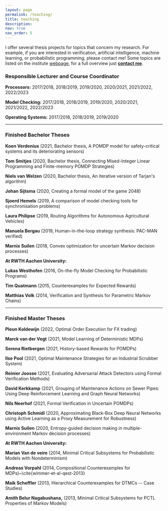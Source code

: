 ```yaml
---
layout: page
permalink: /teaching/
title: teaching
description: 
nav: true
nav_order: 5
---
```


I offer several thesis projects for topics that concern my research. For example, if you are interested in verification, artificial intelligence, machine learning, or probabilistic programming, please contact me! Some topics are listed on the institute <a href="http://www.sws.cs.ru.nl/Teaching/VerifiedMachineLearning" target="_blank"/>webpage</a>, for a full overview just <a href="mailto:n.jansen@science.ru.nl"><b>contact me</b></a>.



### Responsible Lecturer and Course Coordinator

**Processors:** 2017/2018, 2018/2019, 2019/2020, 2020/2021, 2021/2022, 2022/2023

**Model Checking:** 2017/2018, 2018/2019, 2019/2020, 2020/2021, 2021/2022, 2022/2023

**Operating Systems:** 2017/2018, 2018/2019, 2019/2020

---

### Finished Bachelor Theses

**Koen Verdenius** (2021, Bachelor thesis, A POMDP model for safety-critical systems and its deteriorating sensors)

**Tom Smitjes** (2020, Bachelor thesis, Connecting Mixed-Integer Linear Programming and Finite-memory POMDP Strategies)

**Niels van Welzen** (2020, Bachelor thesis, An iterative version of Tarjan's algorithm)

**Johan Sijtsma** (2020, Creating a formal model of the game 2048)

**Sjoerd Hemels** (2019, A comparison of model checking tools for synchronisation problems)

**Laura Philipse** (2019, Routing Algorithms for Autonomous Agricultural Vehicles)

**Manuela Bergau** (2019, Human-in-the-loop strategy synthesis: PAC-MAN verified)

**Marnix Suilen** (2018, Convex optimization for uncertain Markov decision processes)

**At RWTH Aachen University:**

**Lukas Westhofen** (2016, On-the-fly Model Checking for Probabilistic Programs)

**Tim Quatmann** (2015, Counterexamples for Expected Rewards)

**Matthias Volk** (2014, Verification and Synthesis for Parametric Markov Chains)	

---

### Finished Master Theses


**Pleun Koldewijn** (2022, Optimal Order Execution for FX trading)      
        
**Marck van der Vegt** (2021, Model Learning of Deterministic MDPs)
        
**Serena Rietbergen** (2021, History-based Rewards for POMDPs)
        
**Ilse Pool** (2021, Optimal Maintenance Strategies for an Industrial Scrubber System)
        
**Reinier Joosse** (2021, Evaluating Adversarial Attack Detectors using Formal Verification Methods)
        
**David Kerkkamp** (2021, Grouping of Maintenance Actions on Sewer Pipes: Using Deep Reinforcement Learning and Graph Neural Networks)
        
**Nils Neerhof** (2021, Formal Verification in Uncertain POMDPs)

**Christoph Schmidl** (2020, Approximating Black-Box Deep Neural Networks using Active Learning as a Proxy Measurement for Robustness)
	
**Marnix Suilen** (2020, Entropy-guided decision making in multiple-environment Markov decision processes)
    
**At RWTH Aachen University:**

**Marian Van de veire** (2014, Minimal Critical Subsystems for Probabilistic Models with Nondeterminism)
        
**Andreas Vorpahl** (2014, Compositional Counterexamples for MDPs)~\cite{wimmer-et-al-qest-2013}
        
**Maik Scheffler** (2013, Hierarchical Counterexamples for DTMCs -- Case Studies)
        
**Amith Belur Nagabushana,** (2013, Minimal Critical Subsystems for PCTL Properties of Markov Models)
